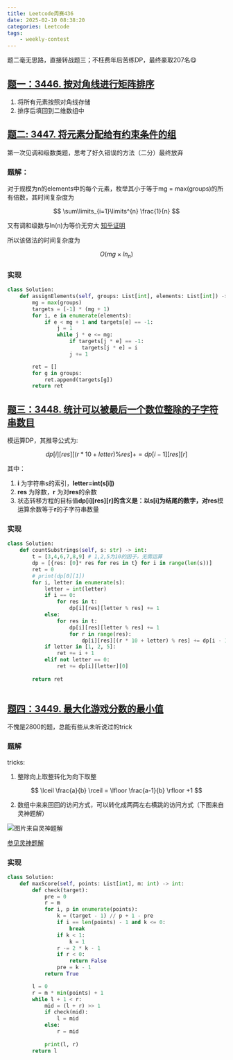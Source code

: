```yaml
---
title: Leetcode周赛436
date: 2025-02-10 08:38:20
categories: Leetcode
tags: 
    - weekly-contest
---
```


题二毫无思路，直接转战题三；不枉费年后苦练DP，最终豪取207名😋

## [题一：3446. 按对角线进行矩阵排序](https://leetcode.cn/problems/sort-matrix-by-diagonals/)

1. 将所有元素按照对角线存储
2. 排序后填回到二维数组中

## [题二: 3447. 将元素分配给有约束条件的组](https://leetcode.cn/problems/assign-elements-to-groups-with-constraints/)

第一次见调和级数类题，思考了好久错误的方法（二分）最终放弃

### 题解：

对于规模为n的elements中的每个元素，枚举其小于等于mg = max(groups)的所有倍数，其时间复杂度为

$$
\sum\limits_{i=1}\limits^{n} \frac{1}{n}
$$

又有调和级数与ln(n)为等价无穷大 [知乎证明](https://www.zhihu.com/question/423077516)

所以该做法的时间复杂度为

$$
O(mg×ln_n)
$$

### 实现

```python
class Solution:
    def assignElements(self, groups: List[int], elements: List[int]) -> List[int]:
        mg = max(groups)
        targets = [-1] * (mg + 1)
        for i, e in enumerate(elements):
            if e < mg + 1 and targets[e] == -1:
                j = 1
                while j * e <= mg:
                    if targets[j * e] == -1:
                        targets[j * e] = i
                    j += 1

        ret = []
        for g in groups:
            ret.append(targets[g])
        return ret
```

## [题三：3448. 统计可以被最后一个数位整除的子字符串数目](https://leetcode.cn/problems/count-substrings-divisible-by-last-digit/)

模运算DP，其推导公式为:

$$
dp[i][res][(r*10 + letter) \% res]+=dp[i - 1][res][r]
$$

其中：

1. **i** 为字符串s的索引，**letter=int(s[i])**
2. **res** 为除数，**r** 为对**res**的余数
3. 状态转移方程的目标值**dp[i][res][r]**的含义是：以**s[i]**为结尾的数字，对**res**模运算余数等于**r**的子字符串数量


### 实现

```python
class Solution:
    def countSubstrings(self, s: str) -> int:
        t = [3,4,6,7,8,9] # 1,2,5为10的因子，无需运算
        dp = [{res: [0]* res for res in t} for i in range(len(s))]
        ret = 0
        # print(dp[0][1])
        for i, letter in enumerate(s):
            letter = int(letter)
            if i == 0:
                for res in t:
                    dp[i][res][letter % res] += 1
            else:
                for res in t:
                    dp[i][res][letter % res] += 1
                    for r in range(res):
                        dp[i][res][(r * 10 + letter) % res] += dp[i - 1][res][r]
            if letter in [1, 2, 5]:
                ret += i + 1
            elif not letter == 0:
                ret += dp[i][letter][0]
            
        return ret
                    
```

## [题四：3449. 最大化游戏分数的最小值](https://leetcode.cn/problems/maximize-the-minimum-game-score/)

不愧是2800的题，总能有些从未听说过的trick

### 题解

tricks:

1. 整除向上取整转化为向下取整

$$
\lceil \frac{a}{b} \rceil = \lfloor \frac{a-1}{b} \rfloor +1
$$

2. 数组中来来回回的访问方式，可以转化成两两左右横跳的访问方式（下图来自灵神题解）

![图片来自灵神题解](https://pic.leetcode.cn/1739098814-MZuCoO-lc3449-3-c.png)

[参见灵神题解](https://leetcode.cn/problems/maximize-the-minimum-game-score/solutions/3068672/er-fen-da-an-cong-zuo-dao-you-tan-xin-py-3bhl/?slug=maximize-the-minimum-game-score&region=local_v2&tab=description)

### 实现

```python
class Solution:
    def maxScore(self, points: List[int], m: int) -> int:
        def check(target):
            pre = 0
            r = m
            for i, p in enumerate(points):
                k = (target - 1) // p + 1 - pre
                if i == len(points) - 1 and k <= 0:
                    break
                if k < 1:
                    k = 1
                r -= 2 * k - 1
                if r < 0:
                    return False
                pre = k - 1
            return True

        l = 0
        r = m * min(points) + 1
        while l + 1 < r:
            mid = (l + r) >> 1
            if check(mid):
                l = mid
            else:
                r = mid
            
            print(l, r)
        return l
```
